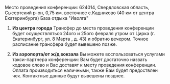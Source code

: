 Место проведения конференции: 624014, Свердловская область, Сысертский р-он, 0,75 км. восточнее с.Кадниково (40 км от центра Екатеринбурга)
База отдыха "Иволга"

1. **Из центра города**
Трансфер до места проведения конференции будет осуществляться 24ого и 25ого февраля  утром от Цирка (г. Екатеринбург,  ул. 8 Марта , д. 43) и обратно вечером. Точное расписание трансфера будет вывешено позже.

2. **Из аэропорта/от ж/д вокзала**
Вы можете воспользоваться услугами такси-партнера конференции: Вам будет достаточно назвать кодовое слово и Вас доставят к месту проведения конференции. Оплата производиться наличными, также Вам будет предоствлен чек.
Контактные данные будут вывешены позднее. 
